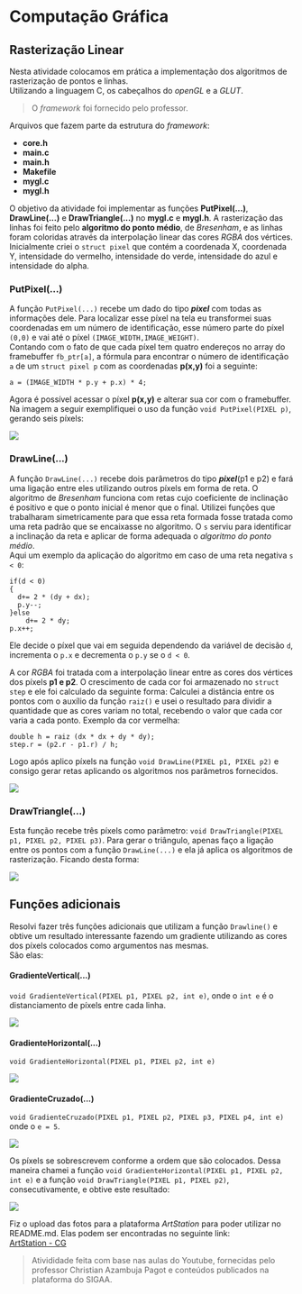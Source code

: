 # Computação Gráfica
## Rasterização Linear
Nesta atividade colocamos em prática a implementação dos algoritmos de rasterização de pontos e linhas.  
Utilizando a linguagem C, os cabeçalhos do *openGL* e a *GLUT*.
> O *framework* foi fornecido pelo professor.  

Arquivos que fazem parte da estrutura do *framework*:
- **core.h**
- **main.c**
- **main.h**
- **Makefile**
- **mygl.c**
- **mygl.h**  

O objetivo da atividade foi implementar as funções **PutPixel(...)**, **DrawLine(...)** e **DrawTriangle(...)** no **mygl.c** e **mygl.h**. A rasterização das linhas foi feito pelo **algoritmo do ponto médio**, de *Bresenham*, e as linhas foram coloridas através da interpolação linear das cores *RGBA* dos vértices.  
Inicialmente criei o ``struct pixel`` que contém a coordenada X, coordenada Y, intensidade do vermelho, intensidade do verde, intensidade do azul e intensidade do alpha.
### PutPixel(...)
A função ``PutPixel(...)`` recebe um dado do tipo ***pixel*** com todas as informações dele. Para localizar esse píxel na tela eu transformei suas coordenadas em um número de identificação, esse número parte do píxel ``(0,0)`` e vai até o píxel ``(IMAGE_WIDTH,IMAGE_WEIGHT)``.  
Contando com o fato de que cada píxel tem quatro endereços no array do framebuffer ``fb_ptr[a]``, a fórmula para encontrar o número de identificação ``a`` de um ``struct pixel p`` com as coordenadas **p(x,y)** foi a seguinte:
```
a = (IMAGE_WIDTH * p.y + p.x) * 4; 
```  
Agora é possível acessar o píxel **p(x,y)** e alterar sua cor com o framebuffer. Na imagem a seguir exemplifiquei o uso da função ``void PutPixel(PIXEL p)``, gerando seis píxels:

![](https://cdnb.artstation.com/p/assets/images/images/031/304/973/large/weslley-gomes-dantas-foto-1.jpg?1603224832)
### DrawLine(...)
A função ``DrawLine(...)`` recebe dois parâmetros do tipo ***pixel***(p1 e p2) e fará uma ligação entre eles utilizando outros píxels em forma de reta.
O algoritmo de *Bresenham* funciona com retas cujo coeficiente de inclinação é positivo e que o ponto inicial é menor que o final. Utilizei funções que trabalharam simetricamente para que essa reta formada fosse tratada como uma reta padrão que se encaixasse no algoritmo. O ``s`` serviu para identificar a inclinação da reta e aplicar de forma adequada o *algoritmo do ponto médio*.  
Aqui um exemplo da aplicação do algoritmo em caso de uma reta negativa ``s < 0``:
```
if(d < 0)
{
  d+= 2 * (dy + dx);
  p.y--;
}else
	d+= 2 * dy;
p.x++;
```
Ele decide o píxel que vai em seguida dependendo da variável de decisão ``d``, incrementa o ``p.x`` e decrementa o ``p.y`` se o ``d < 0``.  

A cor *RGBA* foi tratada com a interpolação linear entre as cores dos vértices dos píxels **p1 e p2**. O crescimento de cada cor foi armazenado no ``struct step`` e ele foi calculado da seguinte forma:  Calculei a distância entre os pontos com o auxílio da função ``raiz()`` e usei o resultado para dividir a quantidade que as cores variam no total, recebendo o valor que cada cor varia a cada ponto. Exemplo da cor vermelha:
```
double h = raiz (dx * dx + dy * dy);
step.r = (p2.r - p1.r) / h;
```
Logo após aplico píxels na função ``void DrawLine(PIXEL p1, PIXEL p2)`` e consigo gerar retas aplicando os algoritmos nos parâmetros fornecidos.

![](https://cdna.artstation.com/p/assets/images/images/031/304/978/large/weslley-gomes-dantas-foto-2.jpg?1603224835)
### DrawTriangle(...)
Esta função recebe três píxels como parâmetro: ``void DrawTriangle(PIXEL p1, PIXEL p2, PIXEL p3)``. Para gerar o triângulo, apenas faço a ligação entre os pontos com a função ``DrawLine(...)`` e ela já aplica os algoritmos de rasterização. Ficando desta forma:

![](https://cdna.artstation.com/p/assets/images/images/031/304/980/large/weslley-gomes-dantas-foto-3.jpg?1603224838)
## Funções adicionais
Resolvi fazer três funções adicionais que utilizam a função ``Drawline()`` e obtive um resultado interessante fazendo um gradiente utilizando as cores dos píxels colocados como argumentos nas mesmas.  
São elas:
#### GradienteVertical(...)
``void GradienteVertical(PIXEL p1, PIXEL p2, int e)``, onde o ``int e`` é o distanciamento de píxels entre cada linha.  

![](https://cdna.artstation.com/p/assets/images/images/031/304/982/large/weslley-gomes-dantas-foto-4.jpg?1603224841)
#### GradienteHorizontal(...)
``void GradienteHorizontal(PIXEL p1, PIXEL p2, int e)``  

![](https://cdna.artstation.com/p/assets/images/images/031/304/984/large/weslley-gomes-dantas-foto-5.jpg?1603224845)
#### GradienteCruzado(...)
``void GradienteCruzado(PIXEL p1, PIXEL p2, PIXEL p3, PIXEL p4, int e)`` onde o ``e = 5``. 

![](https://cdna.artstation.com/p/assets/images/images/031/304/988/large/weslley-gomes-dantas-foto-6.jpg?1603224848)

Os píxels se sobrescrevem conforme a ordem que são colocados. Dessa maneira chamei a função ``void GradienteHorizontal(PIXEL p1, PIXEL p2, int e)`` e a função ``void DrawTriangle(PIXEL p1, PIXEL p2)``, consecutivamente, e obtive este resultado:  

![](https://cdnb.artstation.com/p/assets/images/images/031/304/989/large/weslley-gomes-dantas-foto-7.jpg?1603224851)  

Fiz o upload das fotos para a plataforma *ArtStation* para poder utilizar no README.md. Elas podem ser encontradas no seguinte link:  
[ArtStation - CG](https://www.artstation.com/artwork/ZGJ94G)  
> Ativididade feita com base nas aulas do Youtube, fornecidas pelo professor Christian Azambuja Pagot e conteúdos publicados na plataforma do SIGAA.
